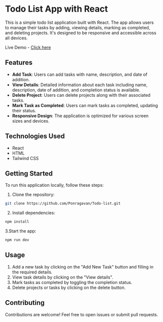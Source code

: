 # Todo List App with React

This is a simple todo list application built with React. The app allows users to manage their tasks by adding, viewing details, marking as completed, and deleting projects. It's designed to be responsive and accessible across all devices.

Live Demo - [Click here](https://ponragavan-todo-list.netlify.app/)

## Features

- **Add Task**: Users can add tasks with name, description, and date of addition.
- **View Details**: Detailed information about each task including name, description, date of addition, and completion status is available.
- **Delete Project**: Users can delete projects along with their associated tasks.
- **Mark Task as Completed**: Users can mark tasks as completed, updating their status.
- **Responsive Design**: The application is optimized for various screen sizes and devices.

## Technologies Used

- React
- HTML
- Tailwind CSS

## Getting Started

To run this application locally, follow these steps:

1. Clone the repository:

```bash
git clone https://github.com/Ponragavan/Todo-list.git
```

2. Install dependencies:

```bash
npm install
```

3.Start the app:

```bash
npm run dev
```

## Usage

1. Add a new task by clicking on the "Add New Task" button and filling in the required details.
2. View task details by clicking on the "View details".
3. Mark tasks as completed by toggling the completion status.
4. Delete projects or tasks by clicking on the delete button.


## Contributing

Contributions are welcome! Feel free to open issues or submit pull requests.
